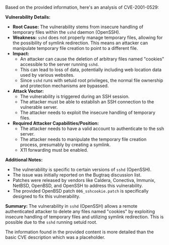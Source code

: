 Based on the provided information, here's an analysis of CVE-2001-0529:

**Vulnerability Details:**

*   **Root Cause:** The vulnerability stems from insecure handling of temporary files within the `sshd` daemon (OpenSSH).
*   **Weakness:**  `sshd` does not properly manage temporary files, allowing for the possibility of symlink redirection. This means an attacker can manipulate temporary file creation to point to a different file.
*   **Impact:**
    *   An attacker can cause the deletion of arbitrary files named "cookies" accessible to the server running `sshd`.
    *   This can lead to loss of data, potentially including web location data used by various websites.
    *  Since `sshd` runs with setuid root privileges, the normal file ownership and protection mechanisms are bypassed.
*   **Attack Vector:**
    *   The vulnerability is triggered during an SSH session.
    *   The attacker must be able to establish an SSH connection to the vulnerable server.
    * The attacker needs to exploit the insecure handling of temporary files.
*   **Required Attacker Capabilities/Position:**
    *   The attacker needs to have a valid account to authenticate to the ssh server.
    *  The attacker needs to manipulate the temporary file creation process, presumably by creating a symlink.
    * X11 forwarding must be enabled.

**Additional Notes:**

*   The vulnerability is specific to certain versions of `sshd` (OpenSSH).
*   The issue was initially reported on the Bugtraq discussion list.
*   Patches were released by vendors like Caldera, Conectiva, Immunix, NetBSD, OpenBSD, and OpenSSH to address this vulnerability.
* The provided OpenBSD patch `006_sshcookie.patch` is specifically designed to fix this vulnerability.

**Summary:**
The vulnerability in `sshd` (OpenSSH) allows a remote authenticated attacker to delete any files named "cookies" by exploiting insecure handling of temporary files and utilizing symlink redirection. This is possible due to the `sshd` running setuid root.

The information found in the provided content is more detailed than the basic CVE description which was a placeholder.